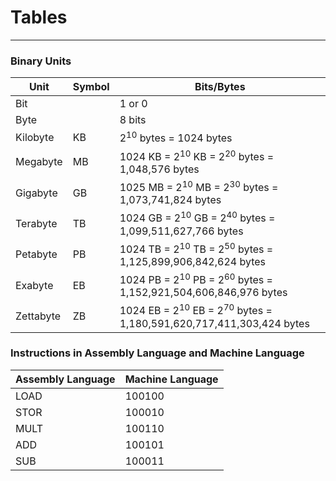 # Tables

---

### Binary Units
| Unit      | Symbol | Bits/Bytes                                                                               |
|-----------|--------|------------------------------------------------------------------------------------------|
| Bit       |        | 1 or 0                                                                                   |
| Byte      |        | 8 bits                                                                                   |
| Kilobyte  | KB     | 2<sup>10</sup> bytes = 1024 bytes                                                        |
| Megabyte  | MB     | 1024 KB = 2<sup>10</sup> KB = 2<sup>20</sup> bytes = 1,048,576 bytes                     |
| Gigabyte  | GB     | 1025 MB = 2<sup>10</sup> MB = 2<sup>30</sup> bytes = 1,073,741,824 bytes                 |
| Terabyte  | TB     | 1024 GB = 2<sup>10</sup> GB = 2<sup>40</sup> bytes = 1,099,511,627,766 bytes             |
| Petabyte  | PB     | 1024 TB = 2<sup>10</sup> TB = 2<sup>50</sup> bytes = 1,125,899,906,842,624 bytes         |
| Exabyte   | EB     | 1024 PB = 2<sup>10</sup> PB = 2<sup>60</sup> bytes = 1,152,921,504,606,846,976 bytes     |
| Zettabyte | ZB     | 1024 EB = 2<sup>10</sup> EB = 2<sup>70</sup> bytes = 1,180,591,620,717,411,303,424 bytes |


### Instructions in Assembly Language and Machine Language
| Assembly Language | Machine Language |
|-------------------|------------------|
| LOAD              | 100100           |
| STOR              | 100010           |
| MULT              | 100110           |
| ADD               | 100101           |
| SUB               | 100011           |


